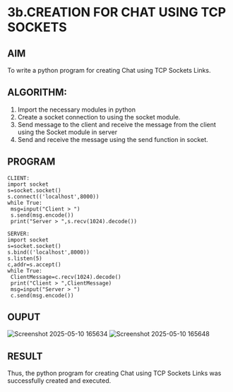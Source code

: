 # 3b.CREATION FOR CHAT USING TCP SOCKETS
## AIM
To write a python program for creating Chat using TCP Sockets Links.
## ALGORITHM:
1. Import the necessary modules in python
2. Create a socket connection to using the socket module.
3. Send message to the client and receive the message from the client using the Socket module in
 server
4. Send and receive the message using the send function in socket.
## PROGRAM
```
CLIENT:
import socket
s=socket.socket()
s.connect(('localhost',8000))
while True:
 msg=input("Client > ")
 s.send(msg.encode())
 print("Server > ",s.recv(1024).decode())
```
```
SERVER:
import socket
s=socket.socket()
s.bind(('localhost',8000))
s.listen(5)
c,addr=s.accept()
while True:
 ClientMessage=c.recv(1024).decode()
 print("Client > ",ClientMessage)
 msg=input("Server > ")
 c.send(msg.encode())
```
## OUPUT
![Screenshot 2025-05-10 165634](https://github.com/user-attachments/assets/abc9d023-32f8-4d10-a8ac-8e568a8120a3)
![Screenshot 2025-05-10 165648](https://github.com/user-attachments/assets/1b4e6668-480c-4c11-92b8-84b4e2a8ba58)


## RESULT
Thus, the python program for creating Chat using TCP Sockets Links was successfully 
created and executed.
